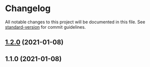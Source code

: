 # Changelog

All notable changes to this project will be documented in this file. See [standard-version](https://github.com/conventional-changelog/standard-version) for commit guidelines.

## [1.2.0](https://github.com/youdeliang/globby-import/compare/v1.1.0...v1.2.0) (2021-01-08)

## 1.1.0 (2021-01-08)
